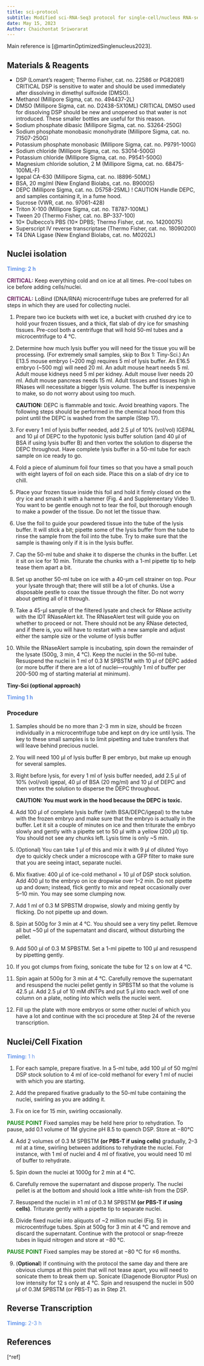```yaml
---
title: sci-protocol
subtitle: Modified sci-RNA-Seq3 protocol for single-cell/nucleus RNA-seq
date: May 15, 2023
Author: Chaichontat Sriworarat
---
```


Main reference is [@martinOptimizedSinglenucleus2023].

## Materials & Reagents

- DSP (Lomant’s reagent; Thermo Fisher, cat. no. 22586 or PG82081) CRITICAL DSP is sensitive to water and should be used immediately after dissolving in dimethyl sulfoxide (DMSO).
- Methanol (Millipore Sigma, cat. no. 494437-2L)
- DMSO (Millipore Sigma, cat. no. D2438-5X10ML) CRITICAL DMSO used for dissolving DSP should be new and unopened so that water is not introduced. These smaller bottles are useful for this reason.
- Sodium phosphate dibasic (Millipore Sigma, cat. no. S3264-250G)
- Sodium phosphate monobasic monohydrate (Millipore Sigma, cat. no. 71507-250G)
- Potassium phosphate monobasic (Millipore Sigma, cat. no. P9791-100G)
- Sodium chloride (Millipore Sigma, cat. no. S3014-500G)
- Potassium chloride (Millipore Sigma, cat. no. P9541-500G)
- Magnesium chloride solution, 2 M (Millipore Sigma, cat. no. 68475-100ML-F)
- Igepal CA-630 (Millipore Sigma, cat. no. I8896-50ML)
- BSA, 20 mg/ml (New England Biolabs, cat. no. B9000S)
- DEPC (Millipore Sigma, cat. no. D5758-25ML) ! CAUTION Handle DEPC, and samples containing it, in a fume hood.
- Sucrose (VWR, cat. no. 97061-428)
- Triton X-100 (Millipore Sigma, cat. no. T8787-100ML)
- Tween 20 (Thermo Fisher, cat. no. BP-337-100)
- 10× Dulbecco’s PBS (10× DPBS; Thermo Fisher, cat. no. 14200075)
- Superscript IV reverse transcriptase (Thermo Fisher, cat. no. 18090200)
- T4 DNA Ligase (New England Biolabs, cat. no. M0202L)

## Nuclei isolation

<span style="color: #6495ED;">**Timing: 2 h**</span>


<span style="color: #702963;">**CRITICAL:**</span> Keep everything cold and on ice at all times. Pre-cool tubes on ice before adding cells/nuclei.


<span style="color: #702963;">**CRITICAL:**</span> LoBind (DNA/RNA) microcentrifuge tubes are preferred for all steps in which they are used for collecting nuclei.


1. Prepare two ice buckets with wet ice, a bucket with crushed dry ice to hold your frozen tissues, and a thick, flat slab of dry ice for smashing tissues.
   Pre-cool both a centrifuge that will hold 50-ml tubes and a microcentrifuge to 4 °C.

2. Determine how much lysis buffer you will need for the tissue you will be processing.
   (For extremely small samples, skip to Box 1: Tiny-Sci.)
   An E13.5 mouse embryo (~200 mg) requires 5 ml of lysis buffer. An E16.5 embryo (~500 mg) will need 20 ml. An adult mouse heart needs 5 ml.
   Adult mouse kidneys need 5 ml per kidney.
   Adult mouse liver needs 20 ml.
   Adult mouse pancreas needs 15 ml.
   Adult tissues and tissues high in RNases will necessitate a bigger lysis volume.
   The buffer is inexpensive to make, so do not worry about using too much.

   **CAUTION:** DEPC is flammable and toxic. Avoid breathing vapors. The following steps should be performed in the chemical hood from this point until the DEPC is washed from the sample (Step 17).

3. For every 1 ml of lysis buffer needed, add 2.5 μl of 10% (vol/vol) IGEPAL and 10 μl of DEPC to the hypotonic lysis buffer solution (and 40 μl of BSA if using lysis buffer B) and then vortex the solution to disperse the DEPC throughout.
   Have complete lysis buffer in a 50-ml tube for each sample on ice ready to go.

4. Fold a piece of aluminum foil four times so that you have a small pouch with eight layers of foil on each side.
   Place this on a slab of dry ice to chill.

5. Place your frozen tissue inside this foil and hold it firmly closed on the dry ice and smash it with a hammer (Fig. 4 and Supplementary Video 1).
   You want to be gentle enough not to tear the foil, but thorough enough to make a powder of the tissue. Do not let the tissue thaw.

6. Use the foil to guide your powdered tissue into the tube of the lysis buffer.
   It will stick a bit; pipette some of the lysis buffer from the tube to rinse the sample from the foil into the tube.
   Try to make sure that the sample is thawing only if it is in the lysis buffer.

7. Cap the 50-ml tube and shake it to disperse the chunks in the buffer.
   Let it sit on ice for 10 min. Triturate the chunks with a 1-ml pipette tip to help tease them apart a bit.

8. Set up another 50-ml tube on ice with a 40-μm cell strainer on top.
   Pour your lysate through that; there will still be a lot of chunks.
   Use a disposable pestle to coax the tissue through the filter.
   Do not worry about getting all of it through.

9. Take a 45-μl sample of the filtered lysate and check for RNase activity with the IDT RNaseAlert kit.
   The RNaseAlert test will guide you on whether to proceed or not.
   There should not be any RNase detected, and if there is, you will have to restart with a new sample and adjust either the sample size or the volume of lysis buffer

10. While the RNaseAlert sample is incubating, spin down the remainder of the lysate (500g, 3 min, 4 °C).
    Keep the nuclei in the 50-ml tube.
    Resuspend the nuclei in 1 ml of 0.3 M SPBSTM with 10 μl of DEPC added (or more buffer if there are a lot of nuclei—roughly 1 ml of buffer per 200-500 mg of starting material at minimum).

**Tiny-Sci (optional approach)**

<span style="color: #6495ED;">**Timing 1 h**</span>

### Procedure

1. Samples should be no more than 2-3 mm in size, should be frozen individually in a microcentrifuge tube and kept on dry ice until lysis. The key to these small samples is to limit pipetting    and tube transfers that will leave behind precious nuclei.

2. You will need 100 μl of lysis buffer B per embryo, but make up enough for several samples.

3. Right before lysis, for every 1 ml of lysis buffer needed, add 2.5 μl of 10% (vol/vol) igepal, 40 μl of BSA (20 mg/ml) and 10 μl of DEPC and then vortex the solution to disperse the DEPC throughout.

   **CAUTION: You must work in the hood because the DEPC is toxic.**

4. Add 100 μl of complete lysis buffer (with BSA/DEPC/igepal) to the tube with the frozen embryo and make sure that the embryo is actually in the buffer. Let it sit a couple of minutes on ice and then triturate the embryo slowly and gently with a pipette set to 50 μl with a yellow (200 μl) tip. You should not see any chunks left. Lysis time is only ~5 min.

5. (Optional) You can take 1 μl of this and mix it with 9 μl of diluted Yoyo dye to quickly check under a microscope with a GFP filter to make sure that you are seeing intact, separate nuclei.

6. Mix fixative: 400 μl of ice-cold methanol + 10 μl of DSP stock solution. Add 400 μl to the embryo on ice dropwise over 1–2 min. Do not pipette up and down; instead, flick gently to mix and repeat occasionally over 5–10 min. You may see some clumping now.

7. Add 1 ml of 0.3 M SPBSTM dropwise, slowly and mixing gently by flicking. Do not pipette up and down.

8. Spin at 500g for 3 min at 4 °C. You should see a very tiny pellet. Remove all but ~50 μl of the supernatant and discard, without disturbing the pellet.

9. Add 500 μl of 0.3 M SPBSTM. Set a 1-ml pipette to 100 μl and resuspend by pipetting gently.

10. If you got clumps from fixing, sonicate the tube for 12 s on low at 4 °C.

11. Spin again at 500g for 3 min at 4 °C. Carefully remove the supernatant and resuspend the nuclei pellet gently in SPBSTM so that the volume is 42.5 μl. Add 2.5 μl of 10 mM dNTPs and put 5 μl into each well of one column on a plate, noting into which wells the nuclei went.

12. Fill up the plate with more embryos or some other nuclei of which you have a lot and continue with the sci procedure at Step 24 of the reverse
transcription.

## Nuclei/Cell Fixation

<span style="color: #6495ED;">**Timing:** 1 h</span>

1. For each sample, prepare fixative. In a 5-ml tube, add 100 μl of 50 mg/ml DSP stock solution to 4 ml of ice-cold methanol for every 1 ml of nuclei with which you are starting.

2. Add the prepared fixative gradually to the 50-ml tube containing the nuclei, swirling as you are adding it.

3. Fix on ice for 15 min, swirling occasionally.

<span style="color: #228B22;">**PAUSE POINT**</span> Fixed samples may be held here prior to rehydration. To pause, add 0.1 volume of 1M glycine pH 8.5 to quench DSP. Store at −80°C

4. Add 2 volumes of 0.3 M SPBSTM **(or PBS-T if using cells)** gradually, 2–3 ml at a time, swirling between additions to rehydrate the nuclei. For instance, with 1 ml of nuclei and 4 ml of fixative, you would need 10 ml of buffer to rehydrate.

5. Spin down the nuclei at 1000g for 2 min at 4 °C.

6. Carefully remove the supernatant and dispose properly. The nuclei pellet is at the bottom and should look a little white-ish from the DSP.

7. Resuspend the nuclei in ≥1 ml of 0.3 M SPBSTM **(or PBS-T if using cells)**. Triturate gently with a pipette tip to separate nuclei.

8. Divide fixed nuclei into aliquots of ~2 million nuclei (Fig. 5) in microcentrifuge tubes. Spin at 500g for 3 min at 4 °C and remove and discard the supernatant. Continue with the protocol or snap-freeze tubes in liquid nitrogen and store at −80 °C.

<span style="color: #228B22;">**PAUSE POINT**</span> Fixed samples may be stored at −80 °C for ≤6 months.

9. (**Optional**) If continuing with the protocol the same day and there are obvious clumps at this point that will not tease apart, you will need to sonicate them to break them up. Sonicate (Diagenode Bioruptor Plus) on low intensity for 12 s only at 4 °C. Spin and resuspend the nuclei in 500 μl of 0.3M SPBSTM (or PBS-T) as in Step 21.

## Reverse Transcription

<span style="color: #6495ED;">**Timing:** 2-3 h</span>

## References

[^ref]
